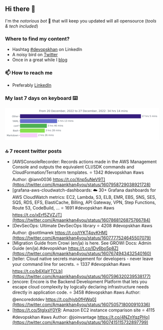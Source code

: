 <!--- [![Hits](https://hits.seeyoufarm.com/api/count/incr/badge.svg?url=https%3A%2F%2Fgithub.com%2Fakhan4u%2Fhit-counter&count_bg=%2379C83D&title_bg=%23555555&icon=&icon_color=%23E7E7E7&title=visits&edge_flat=false)](https://hits.seeyoufarm.com) --->

## Hi there 👋

I'm the _notorious bot_ 🤣 that will keep you updated will all opensource (_tools & tech included_) 

### Where to find my content?

* Hashtag [#devopskhan](https://www.linkedin.com/feed/hashtag/devopskhan) on LinkedIn
* A noisy bird on [Twitter](https://twitter.com/Amaankhan4you)
* Once in a great while I [blog](https://linuxparrot.netlify.app) 


### 📫 **How to reach me**

* Preferably [LinkedIn](https://www.linkedin.com/in/amaan-khan-linux-ninja)

### My last 7 days on keyboard ⌨️

<img src="https://github.com/akhan4u/akhan4u/blob/main/images/stat.svg" alt="Amaan's Wakatime Activity!"/>

### 🔝 7 recent twitter posts
<!-- DEVDOJO:START -->
- [AWSConsoleRecorder: Records actions made in the AWS Management Console and outputs the equivalent CLI/SDK commands and CloudFormation/Terraform templates.
⭐️ 1342
#devopskhan #aws
Author: @iann0036
https://t.co/Xnp5uNeV9T](https://twitter.com/Amaankhan4you/status/1607958729038921728)
- [grafana-aws-cloudwatch-dashboards: :cloud: 30+ Grafana dashboards for AWS CloudWatch metrics: EC2, Lambda, S3, ELB, EMR, EBS, SNS, SES, SQS, RDS, EFS, ElastiCache, Billing, API Gateway, VPN, Step Functions, Route 53, CodeBuild, ...
⭐️ 1691
#devopskhan #aws
https://t.co/xErf5ZVZJT](https://twitter.com/Amaankhan4you/status/1607868126875766784)
- [DevSecOps: Ultimate DevSecOps library
⭐️ 4208
#devopskhan #aws
Author: @sottlmarek
https://t.co/tYKT4qvKHM](https://twitter.com/Amaankhan4you/status/1607777524645507079)
- [Migration Guide from Crowi &lpar;en/ja&rpar; is here. See GROWI Docs: Admin Guide &lpar;en/ja&rpar;.#devopskhan https://t.co/IDy6bo5p8Z](https://twitter.com/Amaankhan4you/status/1607674943432540160)
- [teller: Cloud native secrets management for developers - never leave your command line for secrets.
⭐️ 1337
#devopskhan #aws
https://t.co/b6XlaYTCLb](https://twitter.com/Amaankhan4you/status/1607596320239538177)
- [encore: Encore is the Backend Development Platform that lets you escape cloud complexity by logically declaring infrastructure needs directly in application code.
⭐️ 3458
#devopskhan #aws
Author: @encoredotdev
https://t.co/hjyb0fHWq0](https://twitter.com/Amaankhan4you/status/1607505718000910336)
- [https://t.co/5tgIxsY0YR: Amazon EC2 instance comparison site
⭐️ 4115
#devopskhan #aws
Author: @joinvantage
https://t.co/4NZnYqzPHo](https://twitter.com/Amaankhan4you/status/1607415115732897799)
<!-- DEVDOJO:END -->

<!-- ![Amaan's GitHub stats](https://github-readme-stats.vercel.app/api?username=akhan4u&count_private=true&show_icons=true&hide=contribs) -->
